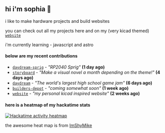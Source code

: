 ## hi i'm sophia 🧌

i like to make hardware projects and build websites

you can check out all my projects here and on my (very kicad themed) [`website`](https://sophiaduan.dev/)


i'm currently learning - javascript and astro

#### below are my recent contributions


- [`daydream-sprig`](https://github.com/sophiayduan/daydream-sprig) - _"RP2040 Sprig"_ **(1 day ago)**
- [`storyboard`](https://github.com/hackclub/storyboard) - _"Make a visual novel a month depending on the theme!"_ **(4 days ago)**
- [`daydream`](https://github.com/hackclub/daydream) - _"The world's largest high school game jam"_ **(6 days ago)**
- [`builders-depot`](https://github.com/builders-depot/builders-depot) - _"coming somewhat soon"_ **(1 week ago)**
- [`website`](https://github.com/sophiayduan/website) - _"my personal kicad inspired website"_ **(2 weeks ago)**

#### here is a heatmap of my hackatime stats 

<a href="https://heatmap.shymike.dev?id=U083PK90X4G&theme=catppuccin&standalone=true" title="Click to view detailed data for each day!">
    <picture>
        <source media="(prefers-color-scheme: light)" srcset="https://heatmap.shymike.dev?id=U083PK90X4G&theme=catppuccin_dark">
        <img alt="Hackatime activity heatmap" src="https://heatmap.shymike.dev?id=U083PK90X4G&theme=catppuccin_light">
    </picture>
</a>











the awesome heat map is from [ImShyMike](https://github.com/ImShyMike/hackatime-heatmap?tab=readme-ov-file)
